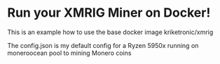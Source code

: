 # Run your XMRIG Miner on Docker!

This is an example how to use the base docker image kriketronic/xmrig

The config.json is my default config for a Ryzen 5950x running on moneroocean pool to mining Monero coins
